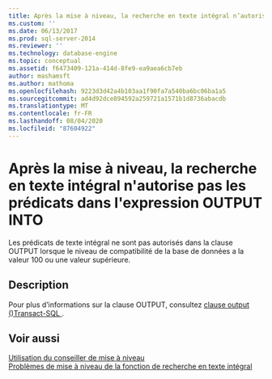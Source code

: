```yaml
---
title: Après la mise à niveau, la recherche en texte intégral n’autorise pas les prédicats dans l’expression OUTPUT INTO | Microsoft Docs
ms.custom: ''
ms.date: 06/13/2017
ms.prod: sql-server-2014
ms.reviewer: ''
ms.technology: database-engine
ms.topic: conceptual
ms.assetid: f6473409-121a-414d-8fe9-ea9aea6cb7eb
author: mashamsft
ms.author: mathoma
ms.openlocfilehash: 9223d3d42a4b103aa1f90fa7a540ba6bc06ba1a5
ms.sourcegitcommit: ad4d92dce894592a259721a1571b1d8736abacdb
ms.translationtype: MT
ms.contentlocale: fr-FR
ms.lasthandoff: 08/04/2020
ms.locfileid: "87604922"
---
```

# <a name="after-upgrade-full-text-search-will-not-allow-predicates-in-output-into-expression"></a>Après la mise à niveau, la recherche en texte intégral n'autorise pas les prédicats dans l'expression OUTPUT INTO
  Les prédicats de texte intégral ne sont pas autorisés dans la clause OUTPUT lorsque le niveau de compatibilité de la base de données a la valeur 100 ou une valeur supérieure.  
  
## <a name="description"></a>Description  
 Pour plus d’informations sur la clause OUTPUT, consultez [clause output &#40;&#41;Transact-SQL ](/sql/t-sql/queries/output-clause-transact-sql).  
  
## <a name="see-also"></a>Voir aussi  
 [Utilisation du conseiller de mise à niveau](../../../2014/sql-server/install/working-with-upgrade-advisor.md)   
 [Problèmes de mise à niveau de la fonction de recherche en texte intégral](../../../2014/sql-server/install/full-text-search-upgrade-issues.md)  
  
  
